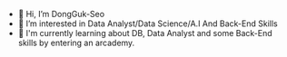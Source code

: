 - 👋 Hi, I’m DongGuk-Seo
- 👀 I’m interested in Data Analyst/Data Science/A.I And Back-End Skills
- 🌱 I'm currently learning about DB, Data Analyst and some Back-End skills by entering an arcademy.

<!---
DongGuk-Seo/DongGuk-Seo is a ✨ special ✨ repository because its `README.md` (this file) appears on your GitHub profile.
You can click the Preview link to take a look at your changes.
--->
